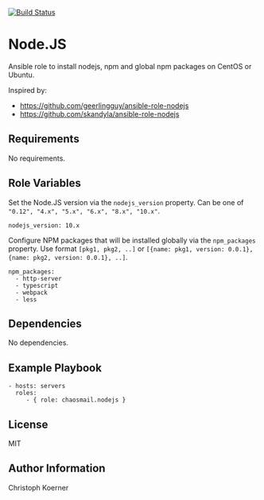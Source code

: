 [![Build Status](https://travis-ci.org/chaosmail/ansible-roles-nodejs.svg?branch=master)](https://travis-ci.org/chaosmail/ansible-roles-nodejs)

Node.JS
=======

Ansible role to install nodejs, npm and global npm packages on CentOS or Ubuntu.

Inspired by:
- https://github.com/geerlingguy/ansible-role-nodejs
- https://github.com/skandyla/ansible-role-nodejs

Requirements
------------

No requirements.

Role Variables
--------------

Set the Node.JS version via the `nodejs_version` property. Can be one of `"0.12", "4.x", "5.x", "6.x", "8.x", "10.x"`.

    nodejs_version: 10.x

Configure NPM packages that will be installed globally via the `npm_packages` property. Use format `[pkg1, pkg2, ..]` or `[{name: pkg1, version: 0.0.1}, {name: pkg2, version: 0.0.1}, ..]`.

    npm_packages:
      - http-server
      - typescript
      - webpack
      - less

Dependencies
------------

No dependencies.

Example Playbook
----------------

    - hosts: servers
      roles:
         - { role: chaosmail.nodejs }

License
-------

MIT

Author Information
------------------

Christoph Koerner
